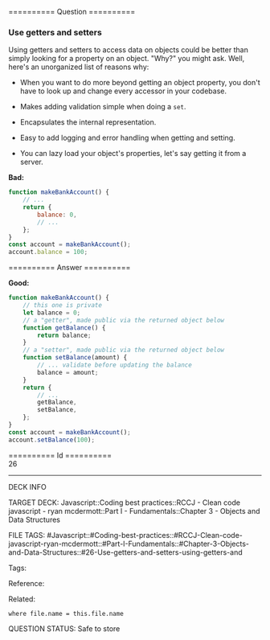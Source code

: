 ========== Question ==========  

### Use getters and setters

Using getters and setters to access data on objects could be better than simply looking for a property on an object. "Why?" you might ask. Well, here's an unorganized list of reasons why:

-   When you want to do more beyond getting an object property, you don't have to look up and change every accessor in your codebase.

-   Makes adding validation simple when doing a `set`.

-   Encapsulates the internal representation.

-   Easy to add logging and error handling when getting and setting.

-   You can lazy load your object's properties, let's say getting it from a server.

**Bad:**

```javascript
function makeBankAccount() {
    // ...
    return {
        balance: 0,
        // ...
    };
}
const account = makeBankAccount();
account.balance = 100;
```  

========== Answer ==========  

**Good:**

```javascript
function makeBankAccount() {
    // this one is private
    let balance = 0;
    // a "getter", made public via the returned object below
    function getBalance() {
        return balance;
    }
    // a "setter", made public via the returned object below
    function setBalance(amount) {
        // ... validate before updating the balance
        balance = amount;
    }
    return {
        // ...
        getBalance,
        setBalance,
    };
}
const account = makeBankAccount();
account.setBalance(100);
```

========== Id ==========  
26

---

DECK INFO

TARGET DECK: Javascript::Coding best practices::RCCJ - Clean code javascript - ryan mcdermott::Part I - Fundamentals::Chapter 3 - Objects and Data Structures

FILE TAGS: #Javascript::#Coding-best-practices::#RCCJ-Clean-code-javascript-ryan-mcdermott::#Part-I-Fundamentals::#Chapter-3-Objects-and-Data-Structures::#26-Use-getters-and-setters-using-getters-and

Tags:

Reference:

Related:

```dataview
where file.name = this.file.name
```

QUESTION STATUS: Safe to store
